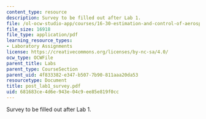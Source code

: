 ```yaml
---
content_type: resource
description: Survey to be filled out after Lab 1.
file: /ol-ocw-studio-app/courses/16-30-estimation-and-control-of-aerospace-systems-spring-2004/681683ce4d6e943e04c9ee85e819f0cc_post_lab1_survey.pdf
file_size: 16918
file_type: application/pdf
learning_resource_types:
- Laboratory Assignments
license: https://creativecommons.org/licenses/by-nc-sa/4.0/
ocw_type: OCWFile
parent_title: Labs
parent_type: CourseSection
parent_uid: 4f833382-e347-b507-7b90-811aaa20da53
resourcetype: Document
title: post_lab1_survey.pdf
uid: 681683ce-4d6e-943e-04c9-ee85e819f0cc
---
```

Survey to be filled out after Lab 1.